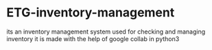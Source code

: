 # ETG-inventory-management
its an inventory management system used for checking and managing inventory it is made with the help of google collab in python3

